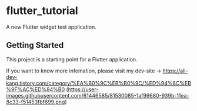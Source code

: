 # flutter_tutorial

A new Flutter widget test application.

## Getting Started

This project is a starting point for a Flutter application.

If you want to know more infomation, please visit my dev-site ->
 https://all-dev-kang.tistory.com/category/%EA%B0%9C%EB%B0%9C/%ED%94%8C%EB%9F%AC%ED%84%B0
 (https://user-images.githubusercontent.com/61446585/81530085-1af99680-939b-11ea-8c33-f51453fbf699.png)
